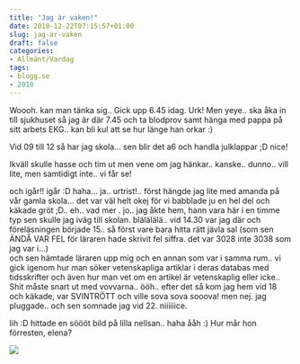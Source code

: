 ```yaml
---
title: "Jag är vaken!"
date: 2010-12-22T07:15:57+01:00
slug: jag-ar-vaken
draft: false
categories:
- Allmänt/Vardag
tags:
- blogg.se
- 2010
---
```

Woooh. kan man tänka sig.. Gick upp 6.45 idag. Urk! Men yeye.. ska åka in till sjukhuset så jag är där 7.45 och ta blodprov samt hänga med pappa på sitt arbets EKG.. kan bli kul att se hur länge han orkar :)  
  
Vid 09 till 12 så har jag skola... sen blir det a6 och handla julklappar ;D nice!  
  
Ikväll skulle hasse och tim ut men vene om jag hänkar.. kanske.. dunno.. vill lite, men samtidigt inte.. vi får se!  
  
och igår!! igår :D haha... ja.. urtrist!.. först hängde jag lite med amanda på vår gamla skola... det var väl helt okej för vi babblade ju en hel del och käkade gröt ;D.. eh.. vad mer . jo.. jag åkte hem, hann vara här i en timme typ sen skulle jag iväg till skolan. blälälälä.. vid 14.30 var jag där och föreläsningen började 15.. så först vare bara hitta rätt jävla sal (som sen ÄNDÅ VAR FEL för läraren hade skrivit fel siffra. det var 3028 inte 3038 som jag var i...)  
och sen hämtade läraren upp mig och en annan som var i samma rum.. vi gick igenom hur man söker vetenskapliga artiklar i deras databas med tidsskrifter och även hur man vet om en artikel är vetenskaplig eller icke.. Shit måste snart ut med vovvarna.. ööh.. efter det så kom jag hem vid 18 och käkade, var SVINTRÖTT och ville sova sova sooova! men nej. jag pluggade.. och sen somnade jag vid 22. niiiiiice.  
  
  
Iih :D hittade en söööt bild på lilla nellsan.. haha ååh :) Hur mår hon förresten, elena?  
  
![](/assets/images/blogg.se/dsc00484_122785527.jpg)
